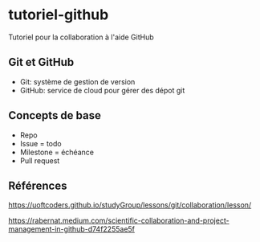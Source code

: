 # tutoriel-github
Tutoriel pour la collaboration à l'aide GitHub

## Git et GitHub

- Git: système de gestion de version
- GitHub: service de cloud pour gérer des dépot git

## Concepts de base

- Repo
- Issue = todo
- Milestone = échéance
- Pull request

## Références

https://uoftcoders.github.io/studyGroup/lessons/git/collaboration/lesson/

https://rabernat.medium.com/scientific-collaboration-and-project-management-in-github-d74f2255ae5f
